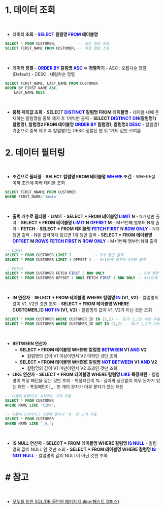 # 1\. 데이터 조회

​

- **데이터 조회** - **<span style = "color:blue">SELECT</span> 컬럼명 <span style = "color:blue">FROM</span> 테이블명**
  ​

```sql
SELECT * FROM CUSTOMER;          -- 모든 컬럼 조회
SELECT FIRST_NAME FROM CUSTOMER; -- 특정 컬럼 조회
```

​

- **데이터 정렬** - **<span style = "color:blue">ORDER BY</span> 칼럼명 <span style = "color:blue">ASC</span> => 정렬하기** - ASC : 오름차순 정렬(Default) - DESC : 내림차순 정렬
  ​

```sql
SELECT FIRST_NAME, LAST_NAME FROM CUSTOMER
ORDER BY FIRST_NAME ASC,
    LAST_NAME DESC
```

​

- **중복 제외값 조회** - **SELECT <span style = "color:blue">DISTINCT</span> 칼럼명 FROM 테이블명** - 테이블 내에 존재하는 칼럼명을 중복 제거 후 1개씩만 출력 - **SELECT <span style = "color:blue">DISTINCT ON</span>(칼럼명1) 칼럼명1, 칼럼명2 FROM 테이블명 <span style = "color:blue">ORDER BY</span> 칼럼명1, 칼럼명2 <span style = "color:blue">DESC</span>** - 칼럼명1 기준으로 중복 제고 후 칼럼명2는 DESC 정렬된 맨 위 1개의 값만 보여줌
  ​

# 2\. 데이터 필터링

​

- **조건으로 필터링** - **SELECT 칼럼명 FROM 테이블명 <span style = "color:blue">WHERE</span> 조건** - WHERE절 이하 조건에 따라 테이블 조회
  ​

```sql
SELECT FIRST_NNAME FROM CUSTOMER
WHERE FIRST_NAME='Jamie'
```

​

- **출력 개수로 필터링** - **LIMIT** - **SELECT \* FROM 테이블명 <span style = "color:blue">LIMIT</span> N** - N개행만 출력 - **SELECT \* FROM 테이블명 <span style = "color:blue">LIMIT</span> N <span style = "color:blue">OFFSET</span> M** - M+1번째 행부터 N개 출력 - **FETCH** - **SELECT \* FROM 테이블명 <span style = "color:blue">FETCH FIRST</span> N <span style = "color:blue">ROW ONLY</span>** - N개행만 출력 - N을 입력하지 않으면 1개 행만 출력 - **SELECT \* FROM 테이블명 <span style = "color:blue">OFFSET</span> M <span style = "color:blue">ROWS FETCH FIRST</span> N <span style = "color:blue">ROW ONLY</span>** - M+1번째 행부터 N개 출력
  ​

```sql
-- LIMIT
SELECT * FROM CUSTOMER LIMIT 5          -- 5개 행만 출력
SELECT * FROM CUSTOMER LIMIT 4 OFFSET 3 -- 3+1번째 행부터 4개행 출력
​
-- FETCH
SELECT * FROM CUSTOMER FETCH FIRST 5 ROW ONLY               -- 5개 행만 출력
SELECT * FROM CUSTOMER OFFSET 3 ROWS FETCH FIRST 4 ROW ONLY -- 3+1번째 행부터 4개행 출력
```

​

- **IN 연산자** - **SELECT \* FROM 테이블명 WHERE 칼럼명 <span style = "color:blue">IN</span> (V1, V2)** - 칼럼명의 값이 V1, V2인 것만 조회 - **SELECT \* FROM 테이블명 WHERE CUSTOMER_ID <span style = "color:blue">NOT IN</span> (V1, V2)** - 칼럼명의 값이 V1, V2가 아닌 것만 조회
  ​

```sql
SELECT * FROM CUSTOMER WHERE CUSTOMER_ID IN (1,2) -- ID가 1,2인 대상 추출
SELECT * FROM CUSTOMER WHERE CUSTOMER_ID NOT IN (1,2) -- ID가 1,2가 아닌 대상 추출
```

​

- **BETWEEN 연산자**
  - **SELECT \* FROM 테이블명 WHERE 칼럼명 <span style = "color:blue">BETWEEN</span> V1 <span style = "color:blue">AND</span> V2**
    - 칼럼명의 값이 V1 이상이면서 V2 이하인 것만 조회
  - **SELECT \* FROM 테이블명 WHERE 칼럼명 <span style = "color:blue">NOT BETWEEN</span> V1 <span style = "color:blue">AND</span> V2**
    - 칼럼명의 값이 V1 미만이면서 V2 초과인 것만 조회
- **LIKE 연산자** - **SELECT \* FROM 테이블명 WHERE 칼럼명 <span style = "color:blue">LIKE</span> 특정패턴** - 칼럼명이 특정 패턴을 갖는 것만 조회 - 특정패턴이 **%** : 길이와 상관없이 아무 문자가 있는 패턴 - 특정패턴이 **\_** : 한 개의 문자가 아무 문자가 있는 패턴
  ​

```sql
-- 이름이 KIM으로 시작하는 고객 추출
SELECT * FROM CUSTOMER
WHERE NAME LIKE 'KIM%';
​
-- 이름이 3자리이고 가운에 문자가 'A' 인 고객 추출
SELECT * FROM CUSTOMER
WHERE NAME LIKE '_A_';
```

​

- **IS NULL 연산자** - **SELECT \* FROM 테이블명 WHERE 칼럼명 <span style = "color:blue">IS NULL</span>** - 칼럼명의 값이 NULL 인 것만 조회 - **SELECT \* FROM 테이블명 WHERE 칼럼명 <span style = "color:blue">IS NOT NULL</span>** - 칼럼명의 값이 NULL이 아닌 것만 조회
  ​

# \# 참고

​

- [모두를 위한 SQL/DB 올인원 패키지 Online(패스트 캠퍼스)](fastcampus.co.kr/data_online_sqldb)
